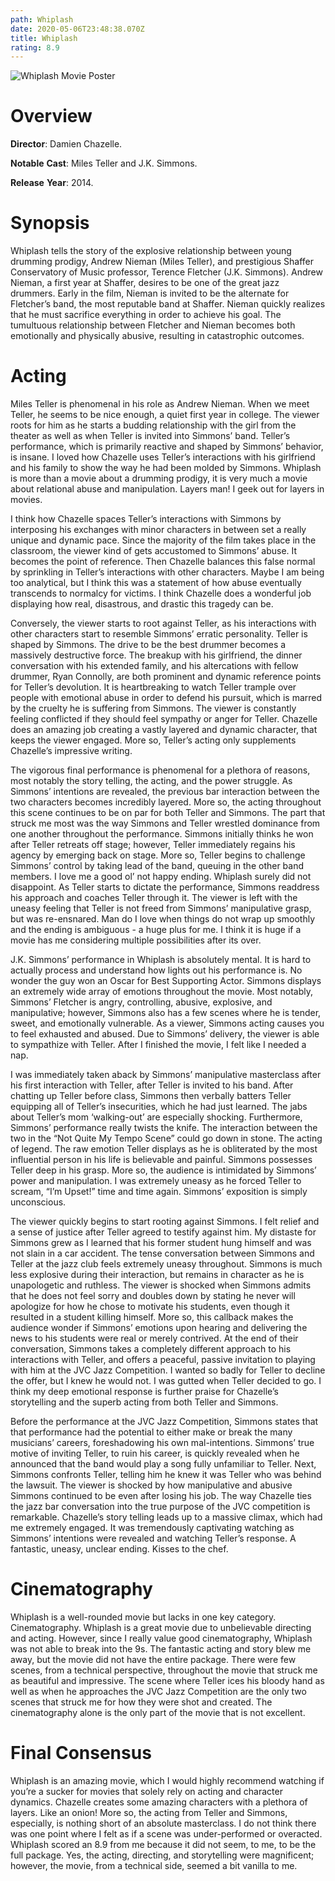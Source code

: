 ```yaml
---
path: Whiplash
date: 2020-05-06T23:48:38.070Z
title: Whiplash
rating: 8.9
---
```

![Whiplash Movie Poster](/content/reviews/whiplash.jpg)

# **Overview**

**Director**: Damien Chazelle.

**Notable** **Cast**: Miles Teller and J.K. Simmons.

**Release** **Year**: 2014.

# **Synopsis**

Whiplash tells the story of the explosive relationship between young drumming prodigy, Andrew Nieman (Miles Teller), and prestigious Shaffer Conservatory of Music professor, Terence Fletcher (J.K. Simmons). Andrew Nieman, a first year at Shaffer, desires to be one of the great jazz drummers. Early in the film, Nieman is invited to be the alternate for Fletcher’s band, the most reputable band at Shaffer. Nieman quickly realizes that he must sacrifice everything in order to achieve his goal. The tumultuous relationship between Fletcher and Nieman becomes both emotionally and physically abusive, resulting in catastrophic outcomes.

# **Acting**

Miles Teller is phenomenal in his role as Andrew Nieman. When we meet Teller, he seems to be nice enough, a quiet first year in college. The viewer roots for him as he starts a budding relationship with the girl from the theater as well as when Teller is invited into Simmons’ band. Teller’s performance, which is primarily reactive and shaped by Simmons’ behavior, is insane. I loved how Chazelle uses Teller’s interactions with his girlfriend and his family to show the way he had been molded by Simmons. Whiplash is more than a movie about a drumming prodigy, it is very much a movie about relational abuse and manipulation. Layers man! I geek out for layers in movies. 

I think how Chazelle spaces Teller’s interactions with Simmons by interposing his exchanges with minor characters in between set a really unique and dynamic pace. Since the majority of the film takes place in the classroom, the viewer kind of gets accustomed to Simmons’ abuse. It becomes the point of reference. Then Chazelle balances this false normal by sprinkling in Teller’s interactions with other characters. Maybe I am being too analytical, but I think this was a statement of how abuse eventually transcends to normalcy for victims. I think Chazelle does a wonderful job displaying how real, disastrous, and drastic this tragedy can be.

Conversely, the viewer starts to root against Teller, as his interactions with other characters start to resemble Simmons’ erratic personality. Teller is shaped by Simmons. The drive to be the best drummer becomes a massively destructive force. The breakup with his girlfriend, the dinner conversation with his extended family, and his altercations with fellow drummer, Ryan Connolly, are both prominent and dynamic reference points for Teller’s devolution. It is heartbreaking to watch Teller trample over people with emotional abuse in order to defend his pursuit, which is marred by the cruelty he is suffering from Simmons. The viewer is constantly feeling conflicted if they should feel sympathy or anger for Teller. Chazelle does an amazing job creating a vastly layered and dynamic character, that keeps the viewer engaged. More so, Teller’s acting only supplements Chazelle’s impressive writing.  

The vigorous final performance is phenomenal for a plethora of reasons, most notably the story telling, the acting, and the power struggle. As Simmons’ intentions are revealed, the previous bar interaction between the two characters becomes incredibly layered. More so, the acting throughout this scene continues to be on par for both Teller and Simmons. The part that struck me most was the way Simmons and Teller wrestled dominance from one another throughout the performance. Simmons initially thinks he won after Teller retreats off stage; however, Teller immediately regains his agency by emerging back on stage. More so, Teller begins to challenge Simmons’ control by taking lead of the band, queuing in the other band members. I love me a good ol’ not happy ending. Whiplash surely did not disappoint. As Teller starts to dictate the performance, Simmons readdress his approach and coaches Teller through it. The viewer is left with the uneasy feeling that Teller is not freed from Simmons’ manipulative grasp, but was re-ensnared. Man do I love when things do not wrap up smoothly and the ending is ambiguous - a huge plus for me. I think it is huge if a movie has me considering multiple possibilities after its over. 

J.K. Simmons’ performance in Whiplash is absolutely mental. It is hard to actually process and understand how lights out his performance is. No wonder the guy won an Oscar for Best Supporting Actor. Simmons displays an extremely wide array of emotions throughout the movie. Most notably, Simmons’ Fletcher is angry, controlling, abusive, explosive, and manipulative; however, Simmons also has a few scenes where he is tender, sweet, and emotionally vulnerable. As a viewer, Simmons acting causes you to feel exhausted and abused. Due to Simmons’ delivery, the viewer is able to sympathize with Teller. After I finished the movie, I felt like I needed a nap. 

I was immediately taken aback by Simmons’ manipulative masterclass after his first interaction with Teller, after Teller is invited to his band. After chatting up Teller before class, Simmons then verbally batters Teller equipping all of Teller’s insecurities, which he had just learned. The jabs about Teller’s mom ‘walking-out’ are especially shocking. Furthermore, Simmons’ performance really twists the knife. The interaction between the two in the “Not Quite My Tempo Scene” could go down in stone. The acting of legend. The raw emotion Teller displays as he is obliterated by the most influential person in his life is believable and painful. Simmons possesses Teller deep in his grasp. More so, the audience is intimidated by Simmons’ power and manipulation. I was extremely uneasy as he forced Teller to scream, “I’m Upset!” time and time again. Simmons’ exposition is simply unconscious. 

The viewer quickly begins to start rooting against Simmons. I felt relief and a sense of justice after Teller agreed to testify against him. My distaste for Simmons grew as I learned that his former student hung himself and was not slain in a car accident. The tense conversation between Simmons and Teller at the jazz club feels extremely uneasy throughout. Simmons is much less explosive during their interaction, but remains in character as he is unapologetic and ruthless. The viewer is shocked when Simmons admits that he does not feel sorry and doubles down by stating he never will apologize for how he chose to motivate his students, even though it resulted in a student killing himself. More so, this callback makes the audience wonder if Simmons’ emotions upon hearing and delivering the news to his students were real or merely contrived. At the end of their conversation, Simmons takes a completely different approach to his interactions with Teller, and offers a peaceful, passive invitation to playing with him at the JVC Jazz Competition. I wanted so badly for Teller to decline the offer, but I knew he would not. I was gutted when Teller decided to go. I think my deep emotional response is further praise for Chazelle’s storytelling and the superb acting from both Teller and Simmons. 

Before the performance at the JVC Jazz Competition, Simmons states that that performance had the potential to either make or break the many musicians’ careers, foreshadowing his own mal-intentions. Simmons’ true motive of inviting Teller, to ruin his career, is quickly revealed when he announced that the band would play a song fully unfamiliar to Teller. Next, Simmons confronts Teller, telling him he knew it was Teller who was behind the lawsuit. The viewer is shocked by how manipulative and abusive Simmons continued to be even after losing his job. The way Chazelle ties the jazz bar conversation into the true purpose of the JVC competition is remarkable. Chazelle’s story telling leads up to a massive climax, which had me extremely engaged. It was tremendously captivating watching as Simmons’ intentions were revealed and watching Teller’s response. A fantastic, uneasy, unclear ending. Kisses to the chef.

# **Cinematography**

Whiplash is a well-rounded movie but lacks in one key category. Cinematography. Whiplash is a great movie due to unbelievable directing and acting. However, since I really value good cinematography, Whiplash was not able to break into the 9s. The fantastic acting and story blew me away, but the movie did not have the entire package. There were few scenes, from a technical perspective, throughout the movie that struck me as beautiful and impressive. The scene where Teller ices his bloody hand as well as when he approaches the JVC Jazz Competition are the only two scenes that struck me for how they were shot and created. The cinematography alone is the only part of the movie that is not excellent. 

# **Final Consensus**

Whiplash is an amazing movie, which I would highly recommend watching if you’re a sucker for movies that solely rely on acting and character dynamics. Chazelle creates some amazing characters with a plethora of layers. Like an onion! More so, the acting from Teller and Simmons, especially, is nothing short of an absolute masterclass. I do not think there was one point where I felt as if a scene was under-performed or overacted. Whiplash scored an 8.9 from me because it did not seem, to me, to be the full package. Yes, the acting, directing, and storytelling were magnificent; however, the movie, from a technical side, seemed a bit vanilla to me.
